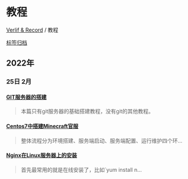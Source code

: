 # 教程

[Verlif & Record](../readme.md) / 教程

[标签归档](../tags.md)

## __2022年__

### 25日 __2月__

#### [GIT服务器的搭建](../docs/教程/GIT服务器的搭建.md)

> 本篇只有git服务器的基础搭建教程，没有git的其他教程。

#### [Centos7中搭建Minecraft官服](../docs/教程/Minecraft官服在Centos7中的搭建.md)

> 整体流程分为环境搭建、服务端启动、服务端配置、运行维护四个环...

#### [Nginx在Linux服务器上的安装](../docs/教程/Nginx在Linux上的安装.md)

> 首先最常用的就是在线安装了，比如`yum install n...

